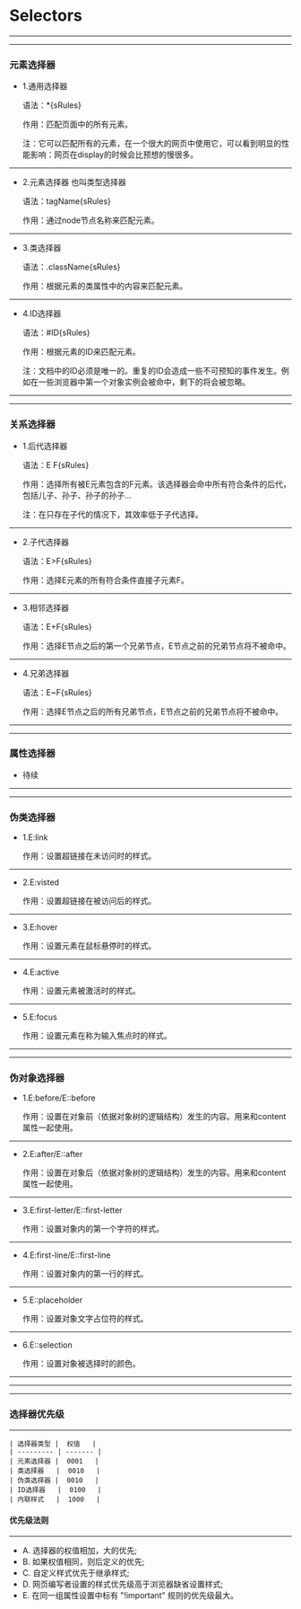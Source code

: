 # Selectors
----
----
### 元素选择器
- 1.通用选择器
    
    语法：*{sRules}
    
    作用：匹配页面中的所有元素。
    
    注：它可以匹配所有的元素，在一个很大的网页中使用它，可以看到明显的性能影响：网页在display的时候会比预想的慢很多。
----
- 2.元素选择器
    也叫类型选择器
    
    语法：tagName{sRules}
    
    作用：通过node节点名称来匹配元素。
----
- 3.类选择器
    
    语法：.className{sRules}
    
    作用：根据元素的类属性中的内容来匹配元素。
----
- 4.ID选择器
    
    语法：#ID{sRules}
    
    作用：根据元素的ID来匹配元素。
    
    注：文档中的ID必须是唯一的。重复的ID会造成一些不可预知的事件发生。例如在一些浏览器中第一个对象实例会被命中，剩下的将会被忽略。
----
----
### 关系选择器
- 1.后代选择器
    
    语法：E F{sRules}
    
    作用：选择所有被E元素包含的F元素。该选择器会命中所有符合条件的后代，包括儿子、孙子、孙子的孙子...
    
    注：在只存在子代的情况下，其效率低于子代选择。
----
- 2.子代选择器
    
    语法：E>F{sRules}
    
    作用：选择E元素的所有符合条件直接子元素F。
----
- 3.相邻选择器
   
    语法：E+F{sRules}

    作用：选择E节点之后的第一个兄弟节点，E节点之前的兄弟节点将不被命中。
----
- 4.兄弟选择器
    
    语法：E~F{sRules}
    
    作用：选择E节点之后的所有兄弟节点，E节点之前的兄弟节点将不被命中。
----
----
### 属性选择器
- 待续
----
----
### 伪类选择器
- 1.E:link

    作用：设置超链接在未访问时的样式。
----
- 2.E:visted

    作用：设置超链接在被访问后的样式。
----
- 3.E:hover

    作用：设置元素在鼠标悬停时的样式。
----
- 4.E:active

    作用：设置元素被激活时的样式。
----
- 5.E:focus

    作用：设置元素在称为输入焦点时的样式。
----
----
### 伪对象选择器
- 1.E:before/E::before

    作用：设置在对象前（依据对象树的逻辑结构）发生的内容。用来和content属性一起使用。
----
- 2.E:after/E::after
    
    作用：设置在对象后（依据对象树的逻辑结构）发生的内容。用来和content属性一起使用。
----
- 3.E:first-letter/E::first-letter

    作用：设置对象内的第一个字符的样式。
----
- 4.E:first-line/E::first-line

    作用：设置对象内的第一行的样式。
----
- 5.E::placeholder

    作用：设置对象文字占位符的样式。
----
- 6.E::selection

    作用：设置对象被选择时的颜色。
----
----
----
### 选择器优先级
----
    | 选择器类型 |  权值   |
    | --------- | ------- |
    | 元素选择器 |  0001   |
    | 类选择器   |  0010   |
    | 伪类选择器 |  0010   |
    | ID选择器   |  0100   |
    | 内联样式   |  1000   |

#### 优先级法则
----
- A. 选择器的权值相加，大的优先;
- B. 如果权值相同，则后定义的优先;
- C. 自定义样式优先于继承样式;
- D. 网页编写者设置的样式优先级高于浏览器缺省设置样式;
- E. 在同一组属性设置中标有 "!important" 规则的优先级最大。


